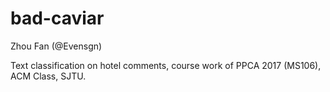 # bad-caviar
Zhou Fan (@Evensgn)

Text classification on hotel comments, course work of PPCA 2017 (MS106), ACM Class, SJTU.
